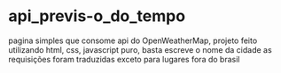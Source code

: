 # api_previs-o_do_tempo

pagina simples que consome api do OpenWeatherMap, projeto feito utilizando html, css, javascript puro, basta escreve o nome da cidade
as requisições foram traduzidas exceto para lugares fora do brasil
